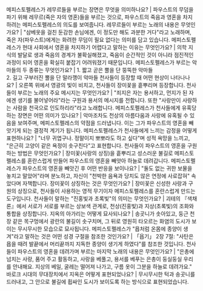 메피스토펠레스가 레무르들을 부르는 장면은 무엇을 의미하나요?	| 파우스트의 무덤을 파기 위해 레무르(죽은 자의 영혼)들을 부르는 것으로, 파우스트의 죽음과 영혼을 차지하려는 메피스토펠레스의 의도를 보여줍니다.
레무르들이 부르는 노래의 내용은 무엇인가요?	| "삼베옷을 걸친 둔감한 손님에겐, 이 정도만 해도 과분한 거다"라고 노래하며, 죽은 자(파우스트)에게는 화려한 무덤이 필요 없다는 의미를 담고 있습니다.
메피스토펠레스가 현대 사회에서 영혼을 차지하기 어렵다고 말하는 이유는 무엇인가요?	| 의학 지식의 발달로 생과 죽음의 경계가 불확실해졌고, 죽음이 순간적인 것이 아니라 점진적인 과정이 되어 영혼을 확실히 붙잡기 어려워졌기 때문입니다.
메피스토펠레스가 부르는 악마들의 두 종류는 무엇인가요?	| 1. 짧고 곧은 뿔을 단 뚱뚝한 악마들<br/>2. 길고 구부러진 뿔을 단 말라깽이 악마들
천사들이 등장할 때 어떤 현상이 나타나나요?	| 오른쪽 위에서 영광의 빛이 비치고, 천사들이 장미꽃을 흩뿌리며 등장합니다.
천사들이 부르는 노래의 주요 메시지는 무엇인가요?	| "죄지은 자는 용서하고, 먼지가 된 자에겐 생기를 불어넣어라"라는 구원과 용서의 메시지를 전합니다. 또한 "사랑만이 사랑하는 사람을 천국으로 인도하리라"라고 노래합니다.
메피스토펠레스가 천사들에게 유혹당하는 장면은 어떤 의미가 있나요?	| 악마조차도 천상의 아름다움과 사랑에 유혹될 수 있음을 보여주며, 메피스토펠레스의 약점을 드러냅니다. 이는 그가 파우스트의 영혼을 빼앗기게 되는 결정적 계기가 됩니다.
메피스토펠레스가 천사들에게 느끼는 감정을 어떻게 표현하나요?	| "너무 귀엽구나. 정말이지 뽀뽀라도 하고 싶다"며 성적 욕망을 느끼고, "은근히 고양이 같은 욕정이 솟구친다"고 표현합니다.
천사들이 파우스트의 영혼을 구원하는 방법은 무엇인가요?	| 장미꽃(사랑의 상징)을 흩뿌리고 성스러운 불길로 메피스토펠레스를 혼란스럽게 만들어 파우스트의 영혼을 빼앗아 하늘로 데려갑니다.
메피스토펠레스가 파우스트의 영혼을 빼앗긴 후 어떤 반응을 보이나요?	| "둘도 없는 귀한 보물을 놓치고 말았어"라며 분노하고, 자신이 "천박한 음욕과 당치도 않은 연정에 사로잡혀" 속았다며 자책합니다.
장미꽃이 상징하는 것은 무엇인가요?	| 장미꽃은 신성한 사랑과 구원의 상징으로, 천사들이 사용하는 영적 무기이자 메피스토펠레스를 혼란스럽게 만드는 도구입니다.
천사들이 말하는 "진홍빛과 초록빛"의 의미는 무엇인가요?	| 괴테의 『색채론』에서 서로가 서로를 부르는 상보색 관계로, 천상(진홍빛)과 지상(초록빛)의 조화와 통합을 상징합니다.
지옥의 아가리는 어떻게 묘사되나요?	| 송곳니가 솟아있고, 둥근 천장 같은 목구멍에서 광란의 불길이 솟구치며, 그 뒤로 영원히 타오르는 화염의 도시가 보이는 무시무시한 모습으로 묘사됩니다.
메피스토펠레스가 "욥처럼 온몸에 종양이 생겨"라고 말하는 것은 어떤 성경 구절을 참조한 것인가요?	| 「욥기」 2장 7절: "사탄은 욥을 때려 발끝에서 머리끝까지 지독한 종양이 생기게 하였다"를 참조한 것입니다.
천사들이 파우스트의 영혼을 데려가며 부르는 마지막 노래의 내용은 무엇인가요?	| "은총에 넘치는 사랑, 품어 주고 활동하고, 사랑을 베풀고, 용서를 베푸는 은총이 둥실둥실 우리를 안내해요. 지상의 베일, 굴레는 떨어져 나가고, 구름 옷이 그분을 하늘로 데려가요."
바로크 시대의 무대장치에서 지옥은 어떻게 표현되었나요?	| 무시무시한 턱과 송곳니를 드러내고, 그 안으로 불길에 휩싸인 도시가 보이도록 하는 방식으로 표현되었습니다.